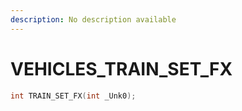 ```yaml
---
description: No description available 
---
```


# VEHICLES\_TRAIN_SET_FX

```cpp
int TRAIN_SET_FX(int _Unk0);
```